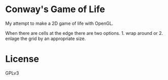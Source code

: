 # Conway's Game of Life

My attempt to make a 2D game of life with OpenGL.

When there are cells at the edge there are two options. 1. wrap around or 2. enlage the grid by an appropriate size.

# License

GPLv3
